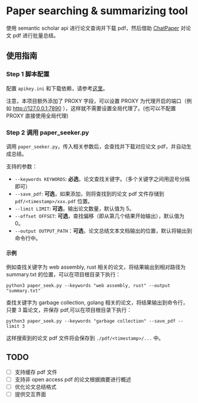 # Paper searching & summarizing tool

使用 semantic scholar api 进行论文查询并下载 pdf，然后借助 [ChatPaper](https://github.com/kaixindelele/ChatPaper) 对论文 pdf 进行批量总结。

## 使用指南

### Step 1 脚本配置

配置 `apikey.ini` 和下载依赖，请参考[这里](https://github.com/kaixindelele/ChatPaper/tree/main#%E4%BD%BF%E7%94%A8%E6%AD%A5%E9%AA%A4)。

注意，本项目额外添加了 PROXY 字段，可以设置 PROXY 为代理开启的端口（例如 http://127.0.0.1:7890 ），这样就不需要设置全局代理了。(也可以不配置 PROXY 直接使用全局代理)

### Step 2 调用 paper_seeker.py

调用 `paper_seeker.py`，传入相关参数后，会查找并下载对应论文 pdf，并自动生成总结。

支持的参数：

- `--keywords KEYWORDS`: **必选**，论文查找关键字。（多个关键字之间用逗号分隔即可）
- `--save_pdf`: **可选**，如果添加，则将查找到的论文 pdf 文件存储到 `pdf/<timestamp>/xxx.pdf` 位置。
- `--limit LIMIT`: **可选**，输出论文数量，默认值为 5。
- `--offset OFFSET`: **可选**，查找偏移（即从第几个结果开始输出），默认值为 0。
- `--output OUTPUT_PATH`：**可选**，论文总结文本文档输出的位置，默认将输出到命令行中。

#### 示例

例如查找关键字为 web assembly, rust 相关的论文，将结果输出到相对路径为 summary.txt 的位置，可以在项目根目录下执行：

```shell
python3 paper_seek.py --keywords "web assembly, rust" --output "summary.txt"
```

查找关键字为 garbage collection, golang 相关的论文，将结果输出到命令行，只要 3 篇论文，并保存 pdf,可以在项目根目录下执行：

```shell
python3 paper_seek.py --keywords "garbage collection" --save_pdf --limit 3
```

这样搜索到的论文 pdf 文件将会保存到 `./pdf/<timestamp>/...` 中。

## TODO

- [ ] 支持缓存 pdf 文件
- [ ] 支持非 open access pdf 的论文根据摘要进行概述
- [ ] 优化论文总结格式
- [ ] 提供交互界面
